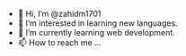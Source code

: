 - 👋 Hi, I’m @zahidm1701
- 👀 I’m interested in learning new languages. 
- 🌱 I’m currently learning web development.
- 📫 How to reach me ...

<!---
zahidm1701/zahidm1701 is a ✨ special ✨ repository because its `README.md` (this file) appears on your GitHub profile.
You can click the Preview link to take a look at your changes.
--->
